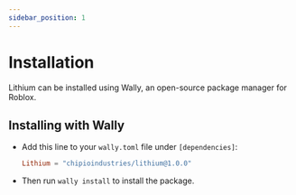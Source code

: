 ```yaml
---
sidebar_position: 1
---
```


# Installation

Lithium can be installed using Wally, an open-source package manager for Roblox.

## Installing with Wally

* Add this line to your `wally.toml` file under `[dependencies]`:

	```toml
	Lithium = "chipioindustries/lithium@1.0.0"
	```

* Then run `wally install` to install the package.
